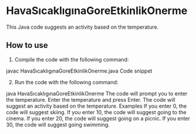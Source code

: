 
# HavaSıcaklıgınaGoreEtkinlikOnerme

This Java code suggests an activity based on the temperature.

## How to use

1. Compile the code with the following command:


javac HavaSıcaklıgınaGoreEtkinlikOnerme.java
Code snippet

2. Run the code with the following command:


java HavaSıcaklıgınaGoreEtkinlikOnerme
The code will prompt you to enter the temperature. Enter the temperature and press Enter.
The code will suggest an activity based on the temperature.
Examples
If you enter 0, the code will suggest skiing.
If you enter 10, the code will suggest going to the cinema.
If you enter 20, the code will suggest going on a picnic.
If you enter 30, the code will suggest going swimming.
